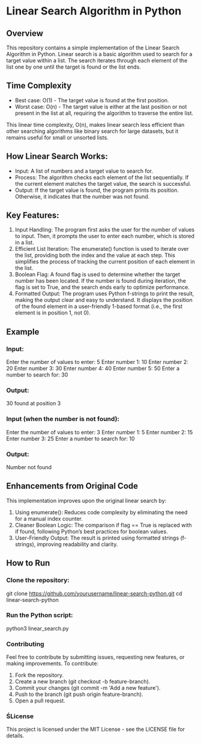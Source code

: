 # Linear Search Algorithm in Python

## Overview
This repository contains a simple implementation of the Linear Search Algorithm in Python. Linear search is a basic algorithm used to search for a target value within a list. The search iterates through each element of the list one by one until the target is found or the list ends.

## Time Complexity
- Best case: O(1) - The target value is found at the first position.
- Worst case: O(n) - The target value is either at the last position or not present in the list at all, requiring the algorithm to traverse the entire list.

This linear time complexity, O(n), makes linear search less efficient than other searching algorithms like binary search for large datasets, but it remains useful for small or unsorted lists.


## How Linear Search Works:
- Input: A list of numbers and a target value to search for.
- Process: The algorithm checks each element of the list sequentially. If the current element matches the target value, the search is successful.
- Output: If the target value is found, the program prints its position. Otherwise, it indicates that the number was not found.



## Key Features:
1. Input Handling:
The program first asks the user for the number of values to input.
Then, it prompts the user to enter each number, which is stored in a list.
2. Efficient List Iteration:
The enumerate() function is used to iterate over the list, providing both the index and the value at each step. This simplifies the process of tracking the current position of each element in the list.
3. Boolean Flag:
A found flag is used to determine whether the target number has been located. If the number is found during iteration, the flag is set to True, and the search ends early to optimize performance.
4. Formatted Output:
The program uses Python f-strings to print the result, making the output clear and easy to understand. It displays the position of the found element in a user-friendly 1-based format (i.e., the first element is in position 1, not 0).

## Example

### Input:
Enter the number of values to enter: 5
Enter number 1: 10
Enter number 2: 20
Enter number 3: 30
Enter number 4: 40
Enter number 5: 50
Enter a number to search for: 30

### Output:
30 found at position 3

### Input (when the number is not found):
Enter the number of values to enter: 3
Enter number 1: 5
Enter number 2: 15
Enter number 3: 25
Enter a number to search for: 10

### Output:
Number not found

## Enhancements from Original Code
This implementation improves upon the original linear search by:

1. Using enumerate(): Reduces code complexity by eliminating the need for a manual index counter.
2. Cleaner Boolean Logic: The comparison if flag == True is replaced with if found, following Python’s best practices for boolean values.
3. User-Friendly Output: The result is printed using formatted strings (f-strings), improving readability and clarity.

## How to Run
### Clone the repository:
git clone https://github.com/yourusername/linear-search-python.git
cd linear-search-python

### Run the Python script:
python3 linear_search.py

### Contributing
Feel free to contribute by submitting issues, requesting new features, or making improvements. To contribute:
1. Fork the repository.
2. Create a new branch (git checkout -b feature-branch).
3. Commit your changes (git commit -m 'Add a new feature').
4. Push to the branch (git push origin feature-branch).
5. Open a pull request.

### ŚLicense
This project is licensed under the MIT License - see the LICENSE file for details.